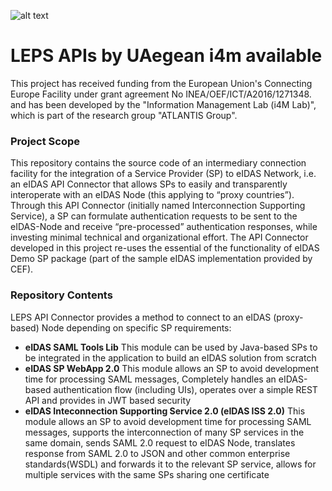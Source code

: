 ![alt text](http://www.leps-project.eu/)

# LEPS APIs by UAegean i4m available

 This project has received funding from the European Union's Connecting Europe Facility under grant agreement No INEA/OEF/ICT/A2016/1271348. and has been developed by the "Information Management Lab (i4M Lab)", which is part of the research group "ATLANTIS Group".

### Project Scope

 This repository contains the source code of an intermediary connection facility for the integration of a Service Provider (SP) to eIDAS Network, i.e. an eIDAS API Connector that allows SPs to easily and transparently interoperate with an eIDAS Node (this applying to “proxy countries”). Through this API Connector (initially named Interconnection Supporting Service), a SP can formulate authentication requests to be sent to the eIDAS-Node and receive “pre-processed” authentication responses, while investing minimal technical and organizational effort. The API Connector developed in this project re-uses the essential of the functionality of eIDAS Demo SP package (part of the sample eIDAS implementation provided by CEF).

### Repository Contents

LEPS API Connector provides a method to connect to an eIDAS (proxy-based) Node depending on specific SP requirements:
* **eIDAS SAML Tools Lib** This module can be used by Java-based SPs to be integrated in the application to build an eIDAS solution from scratch
* **eIDAS SP WebApp 2.0** This module allows an SP to avoid development time for processing SAML messages, Completely handles an eIDAS-based authentication flow (including UIs),  operates over a simple REST API  and provides in JWT based security
* **eIDAS Inteconnection Supporting Service 2.0 (eIDAS ISS 2.0)** This module allows an SP to avoid development time for processing SAML messages, supports the interconnection of many SP services in the same domain, sends SAML 2.0 request to eIDAS Node, translates response from SAML 2.0 to JSON and other common enterprise standards(WSDL) and forwards it to the relevant SP service, allows for multiple services with the same SPs sharing one certificate
